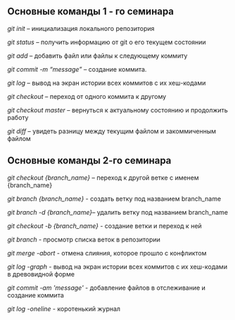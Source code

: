 ## Основные команды 1 - го семинара 

*git init*  – инициализация локального репозитория

*git status* – получить информацию от git о его текущем состоянии 

*git add*  – добавить файл или файлы к следующему коммиту

*git commit -m “message”*  – создание коммита.

*git log*  – вывод на экран истории всех коммитов с их хеш-кодами

*git checkout*  – переход от одного коммита к другому

*git checkout master*  – вернуться к актуальному состоянию и продолжить работу

*git diff* – увидеть разницу между текущим файлом и закоммиченным файлом

## Основные команды 2-го семинара 

*git checkout {branch_name}* – переход к другой ветке с именем {branch_name}


*git branch {branch_name}* - создать ветку под названием branch_name


*git branch -d {branch_name}*– удалить ветку под названием branch_name

*git checkout -b {branch_name}* - создание ветки и переход к ней 

*git branch* - просмотр списка веток в репозитории

*git merge -abort* - отмена слияния, которое прошло с конфликтом 

*git log -graph* - вывод на экран истории всех коммитов с их хеш-кодами в древовидной форме 

*git commit -am 'message'* - добавление файлов в отслеживание и создание коммита 

*git log -oneline* - коротенький журнал 